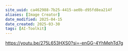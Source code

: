 ```yaml
---
site_uuid: ca462988-7b25-4415-ae0b-d95fd8ea214f
aliases: [Image Creator]
date_modified: 2025-04-15
date_created: 2025-03-30
tags: [AI-Toolkit]
---
```






























































https://youtu.be/275L653HXS0?si=-enGG-4YhMehTd7g